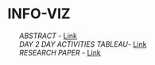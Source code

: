 # INFO-VIZ
<ul>
<i>ABSTRACT</i> - <a href='https://www.overleaf.com/read/djrmwkjprgkq'>Link</a> <br>
<i>DAY 2 DAY ACTIVITIES TABLEAU</i>-  <a href='https://public.tableau.com/views/DAYTODAYACTIVITIES/Dashboard2?:language=en-US&:display_count=n&:origin=viz_share_link'>Link</a> <br>
<i>RESEARCH PAPER</i> - <a href='https://www.ijstr.org/final-print/nov2019/Analysis-Of-Gender-Wise-Enrolment-Trend-In-Higher-Education-In-India.pdf'>Link</a>
</ul>
